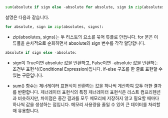 ```python
sum(absolute if sign else -absolute for absolute, sign in zip(absolutes, signs))
```
설명은 다음과 같습니다.


```python
for absolute, sign in zip(absolutes, signs):
```

- zip(absolutes, signs)는 두 리스트의 요소를 묶어 튜플로 만듭니다.
for 문은 이 튜플을 순차적으로 순회하면서 absolute와 sign 변수를 각각 할당합니다.

```python
absolute if sign else -absolute:
```

- sign이 True이면 absolute 값을 반환하고, False이면 -absolute 값을 반환하는 조건부 표현식(Conditional Expression)입니다.
if-else 구조를 한 줄로 표현할 수 있는 구문입니다.

- sum() 함수는 제너레이터 표현식이 반환하는 값을 하나씩 계산하여 모두 더한 결과를 반환합니다.
제너레이터 표현식의 특징
제너레이터 표현식은 리스트 컴프리헨션과 비슷하지만, 차이점은 중간 결과를 모두 메모리에 저장하지 않고 필요할 때마다 하나씩 값을 생성하는 점입니다. 메모리 사용량을 줄일 수 있어 큰 데이터를 처리할 때 유용합니다.
